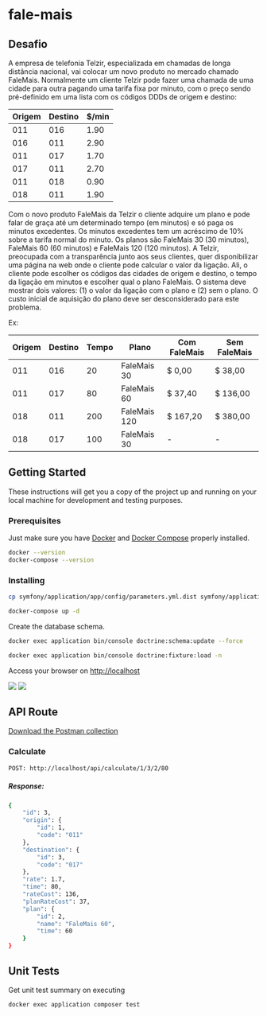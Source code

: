 # fale-mais
## Desafio

A empresa de telefonia Telzir, especializada em chamadas de longa distância nacional, vai
colocar um novo produto no mercado chamado FaleMais.
Normalmente um cliente Telzir pode fazer uma chamada de uma cidade para outra pagando
uma tarifa fixa por minuto, com o preço sendo pré-definido em uma lista com os códigos DDDs
de origem e destino:

| Origem | Destino  |  $/min |
|-----|-----|------|
| 011 | 016 | 1.90 |
| 016 | 011 | 2.90 | 
| 011 | 017 | 1.70 | 
| 017 | 011 | 2.70 |  
| 011 | 018 | 0.90 |
| 018 | 011 | 1.90 |  


Com o novo produto FaleMais da Telzir o cliente adquire um plano e pode falar de graça até um determinado tempo (em minutos) e só paga os minutos excedentes. Os minutos excedentes tem um acréscimo de 10% sobre a tarifa normal do minuto. Os planos são FaleMais 30 (30 minutos), FaleMais 60 (60 minutos) e FaleMais 120 (120 minutos).
A Telzir, preocupada com a transparência junto aos seus clientes, quer disponibilizar uma página na web onde o cliente pode calcular o valor da ligação. Ali, o cliente pode escolher os códigos das cidades de origem e destino, o tempo da ligação em minutos e escolher qual o plano FaleMais. O sistema deve mostrar dois valores: (1) o valor da ligação com o plano e (2) sem o plano. O custo inicial de aquisição do plano deve ser desconsiderado para este problema.

Ex:

| Origem | Destino  |  Tempo | Plano | Com FaleMais | Sem FaleMais |
|-----|-----|------|------|------|------|
| 011 | 016 | 20 | FaleMais 30 | $ 0,00 | $ 38,00 |
| 011 | 017 | 80 | FaleMais 60 | $ 37,40 | $ 136,00 |
| 018 | 011 | 200 | FaleMais 120 | $ 167,20 | $ 380,00 |
| 018 | 017 | 100 | FaleMais 30 | - | - |


## Getting Started

These instructions will get you a copy of the project up and running on your local machine for development and testing purposes.

### Prerequisites
Just make sure you have [Docker](https://docs.docker.com/install/) and [Docker Compose](https://docs.docker.com/compose/install/) properly installed.

```sh
docker --version
docker-compose --version
```

### Installing

```sh
cp symfony/application/app/config/parameters.yml.dist symfony/application/app/config/parameters.yml
```

```sh
docker-compose up -d
```

Create the database schema.

```sh
docker exec application bin/console doctrine:schema:update --force
```

```sh
docker exec application bin/console doctrine:fixture:load -n
```

Access your browser on [http://localhost](http://localhost)


![](https://i.imgur.com/wdykjO6.png)
![](https://i.imgur.com/fgSLg1L.png)


## API Route
[Download the Postman collection](https://www.getpostman.com/collections/7dd20bc51ae2802214ea)

### Calculate
```bash
POST: http://localhost/api/calculate/1/3/2/80
```

##### Response:
```bash
{
    "id": 3,
    "origin": {
        "id": 1,
        "code": "011"
    },
    "destination": {
        "id": 3,
        "code": "017"
    },
    "rate": 1.7,
    "time": 80,
    "rateCost": 136,
    "planRateCost": 37,
    "plan": {
        "id": 2,
        "name": "FaleMais 60",
        "time": 60
    }
}
```

## Unit Tests
Get unit test summary on executing

```sh
docker exec application composer test
```